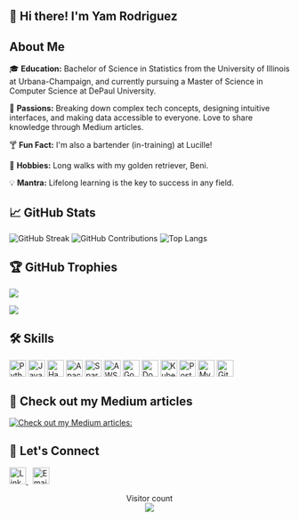 


##  👋 Hi there! I'm Yam Rodriguez

## About Me

🎓 **Education:** Bachelor of Science in Statistics from the University of Illinois at Urbana-Champaign, and currently pursuing a Master of Science in Computer Science at DePaul University.

🌟 **Passions:** Breaking down complex tech concepts, designing intuitive interfaces, and making data accessible to everyone. Love to share knowledge through Medium articles.

🍸 **Fun Fact:** I'm also a bartender (in-training) at Lucille!

🐾 **Hobbies:** Long walks with my golden retriever, Beni.

💡 **Mantra:** Lifelong learning is the key to success in any field.

## 📈 GitHub Stats

![GitHub Streak](https://github-readme-streak-stats.herokuapp.com/?user=yrodriguez83&theme=radical&count_private=true)
![GitHub Contributions](https://github-readme-stats.vercel.app/api?username=yrodriguez83&show_icons=true&theme=radical&count_private=true)
![Top Langs](https://github-readme-stats.vercel.app/api/top-langs/?username=yrodriguez83&hide_progress=true&theme=radical&count_private=false)



## 🏆 GitHub Trophies
![](https://github-profile-trophy.vercel.app/?username=yrodriguez83&theme=radical)

<img src="https://user-images.githubusercontent.com/73097560/115834477-dbab4500-a447-11eb-908a-139a6edaec5c.gif">


## 🛠 Skills

<!-- Simple Icons (SVG) -->
<p>
  <img src="https://cdn.jsdelivr.net/gh/devicons/devicon/icons/python/python-original.svg" alt="Python" height="30" />
  <img src="https://cdn.jsdelivr.net/gh/devicons/devicon/icons/java/java-original.svg" alt="Java" height="30" />
  <img src="https://upload.wikimedia.org/wikipedia/commons/thumb/0/0e/Hadoop_logo.svg/512px-Hadoop_logo.svg.png" alt="Hadoop" height="30" />
  <img src="https://cdn.jsdelivr.net/gh/devicons/devicon/icons/apache/apache-original-wordmark.svg" alt="Apache" height="30" />
  <img src="https://www.pinclipart.com/picdir/middle/318-3188848_unimportant-clipart.png" alt="Spark" height="30" />
  <img src="https://cdn.jsdelivr.net/gh/devicons/devicon/icons/amazonwebservices/amazonwebservices-original-wordmark.svg" alt="AWS" height="30" />
  <img src="https://cdn.jsdelivr.net/gh/devicons/devicon/icons/googlecloud/googlecloud-original-wordmark.svg" alt="Google Cloud" height="30" />
  <img src="https://cdn.jsdelivr.net/gh/devicons/devicon/icons/docker/docker-original-wordmark.svg" alt="Docker" height="30" />
  <img src="https://cdn.jsdelivr.net/gh/devicons/devicon/icons/kubernetes/kubernetes-plain-wordmark.svg" alt="Kubernetes" height="30" />
  <img src="https://cdn.jsdelivr.net/gh/devicons/devicon/icons/postgresql/postgresql-original-wordmark.svg" alt="PostgreSQL" height="30" />
  <img src="https://cdn.jsdelivr.net/gh/devicons/devicon/icons/mysql/mysql-original-wordmark.svg" alt="MySQL" height="30" />
  <img src="https://cdn.jsdelivr.net/gh/devicons/devicon/icons/git/git-original-wordmark.svg" alt="Git" height="30" />
</p>

## 👀 Check out my Medium articles

[![Check out my Medium articles:](https://github-readme-medium.vercel.app/?username=yam.rodriguez23)](https://medium.com/@yam.rodriguez23)
<p>
  
## 👋 Let's Connect
  
  <a href="https://www.linkedin.com/in/yam-949529144" target="_blank">
    <img src="https://user-images.githubusercontent.com/46757368/230650127-092509cf-43e5-4b47-a8ad-70de2e40cb45.png" alt="LinkedIn" width="30">
  </a>
  &nbsp;
  <a href="mailto:yam.rodriguez23@gmail.com" target="_blank">
    <img src="https://user-images.githubusercontent.com/46757368/230650096-5873b1aa-866a-4873-b34d-0430e1aae657.png" alt="Email" width="30">
  </a>

  </a>

<p align="center"> 
  Visitor count<br>
  <img src="https://profile-counter.glitch.me/yrodriguez83/count.svg" />
</p>

